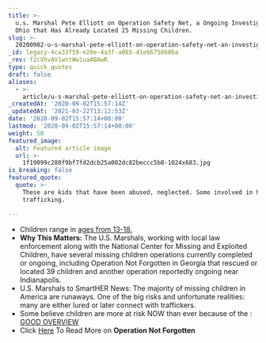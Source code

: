 ```yaml
---
title: >-
  u.s. Marshal Pete Elliott on Operation Safety Net, a Ongoing Investigation in
  Ohio that Has Already Located 25 Missing Children.
slug: >-
  20200902-u-s-marshal-pete-elliott-on-operation-safety-net-an-investigation-in-ohio-that-has-already-located-25-missing-children
_id: legacy-4ca33f59-e28e-4a3f-a065-41e6675860ba
_rev: f2cVhvAV1wntWw1uaABAwR
type: quick_quotes
draft: false
aliases:
  - >-
    article/u-s-marshal-pete-elliott-on-operation-safety-net-an-investigation-in-ohio-that-has-already-located-25-missing-children/
_createdAt: '2020-09-02T15:57:14Z'
_updatedAt: '2021-03-22T13:12:53Z'
date: '2020-09-02T15:57:14+00:00'
lastmod: '2020-09-02T15:57:14+00:00'
weight: 50
featured_image:
  alt: Featured article image
  url: >-
    1f19099c280f9bf7fd2dcb25a002dc82beccc5b8-1024x683.jpg
is_breaking: false
featured_quote:
  quote: >-
    These are kids that have been abused, neglected. Some involved in human
    trafficking.

---
```

* Children range in [ages from 13-18.](https://pittsburgh.cbslocal.com/2020/09/01/ohio-missing-children-found/)
* **Why This Matters:** The U.S. Marshals, working with local law enforcement along with the National Center for Missing and Exploited Children, have several missing children operations currently completed or ongoing, including Operation Not Forgotten in Georgia that rescued or located 39 children and another operation reportedly ongoing near Indianapolis.
* U.S. Marshals to SmartHER News: The majority of missing children in America are runaways. One of the big risks and unfortunate realities: many are either lured or later connect with traffickers.
* Some believe children are more at risk NOW than ever because of the : [GOOD OVERVIEW](https://www.usatoday.com/story/news/nation/2020/09/01/operation-safety-net-ohio-sex-trafficking-missing-children/5683465002/)
* Click [Here](https://smarthernews.com/operation-not-forgotten/) To Read More on **Operation Not Forgotten**